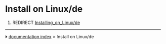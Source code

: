 # Install on Linux/de
1.  REDIRECT [Installing_on_Linux/de](Installing_on_Linux/de.md)



---
⏵ [documentation index](../README.md) > Install on Linux/de
